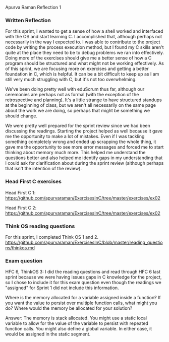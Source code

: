  Apurva Raman
  Reflection 1

  ### Written Reflection

  For this sprint, I wanted to get a sense of how a shell worked and interfaced with the OS and start learning C. I accomplished that, although perhaps not necessarily in the way I expected to. I was able to contribute to the project code by writing the process execution method, but I found my C skills aren't quite at the place they need to be to debug problems we ran into effectively. Doing more of the exercises should give me a better sense of how a C program should be structured and what might not be working effectively. As of this sprint, we are focusing more on exercises and getting a better foundation in C, which is helpful. It can be a bit difficult to keep up as I am still very much struggling with C, but it's not too overwhelming.

  We've been doing pretty well with eduScrum thus far, although our ceremonies are perhaps not as formal (with the exception of the retrospective and planning). It's a little strange to have structured standups at the beginning of class, but we aren't all necessarily on the same page about the work we are doing, so perhaps that might be something we should change.

  We were pretty well prepared for the sprint review since we had been discussing the readings. Starting the project helped as well because it gave me the opportunity to make a lot of mistakes. Even if I was tackling something completely wrong and ended up scrapping the whole thing, it gave me the opportunity to see more error messages and forced me to start thinking about memory much more. This helped me understand the questions better and also helped me identify gaps in my understanding that I could ask for clarification about during the sprint review (although perhaps that isn't the intention of the review).

  ### Head First C exercises
  Head First C 1: https://github.com/apurvaraman/ExercisesInC/tree/master/exercises/ex02

  Head First C 2: https://github.com/apurvaraman/ExercisesInC/tree/master/exercises/ex02

  ### Think OS reading questions
  For this sprint, I completed Think OS 1 and 2.
  https://github.com/apurvaraman/ExercisesInC/blob/master/reading_questions/thinkos.md

  ### Exam question
  HFC 6, ThinkOS 3: I did the reading questions and read through HFC 6 last sprint because we were having issues gaps in C knowledge for the project, so I chose to include it for this exam question even though the readings we "assigned" for Sprint 1 did not include this information.

  Where is the memory allocated for a variable assigned inside a function? If you want the value to persist over multiple function calls, what might you do? Where would the memory be allocated for your solution?

  Answer: The memory is stack allocated. You might use a static local variable to allow for the value of the variable to persist with repeated function calls. You might also define a global variable. In either case, it would be assigned in the static segment.
